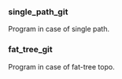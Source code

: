 ### single_path_git
Program in case of single path.
### fat_tree_git
Program in case of fat-tree topo.
